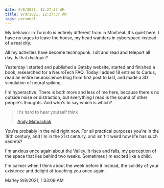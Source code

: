 ```yaml
---
date: 9/8/2021, 12:27:37 AM
title: 9/8/2021, 12:27:37 AM
tags: personal
---
```


My behavior in Toronto is entirely different from in Montreal. It's quiet here, I have no urges to leave the house, my head wanders in cyberspace instead of a real city.

All my activities have become technopunk. I sit and read and teleport all day. Is that dystopic?

Yesterday I started and published a Gatsby website, started and finished a book, researched for a NeuroTech FAQ. Today I added 18 entries to Curius, read an entire neuroscience blog from first post to last, and made a 3D simulation of neural spiking.

I'm hyperactive. There is both more and less of me here, because there's no outside noise or distraction, but everything I read is the sound of other people's thoughts. And who's to say which is which?

> It's hard to hear yourself think
>
> [Andy Matuschak](https://notes.andymatuschak.org/z3ruCqbkUjU7U8MD5gaMjzmJV4GuENJ3ie1LP?stackedNotes=zDoZS3Wt316napbdaBGU8C8WLVuyPeAu5Bi)

You're probably in the wild right now. For all practical purposes you're in the 18th century, and I'm in the 21st century, and isn't it weird how life has such secrets?

I'm anxious once again about the Valley. It rises and falls, my perception of the space that lies behind two weeks. Sometimes I'm excited like a child.

I'm calmer when I think about the week before it instead, the solidity of your existence and delight of touching you once again.

Marley 9/8/2021, 1:33:09 AM
